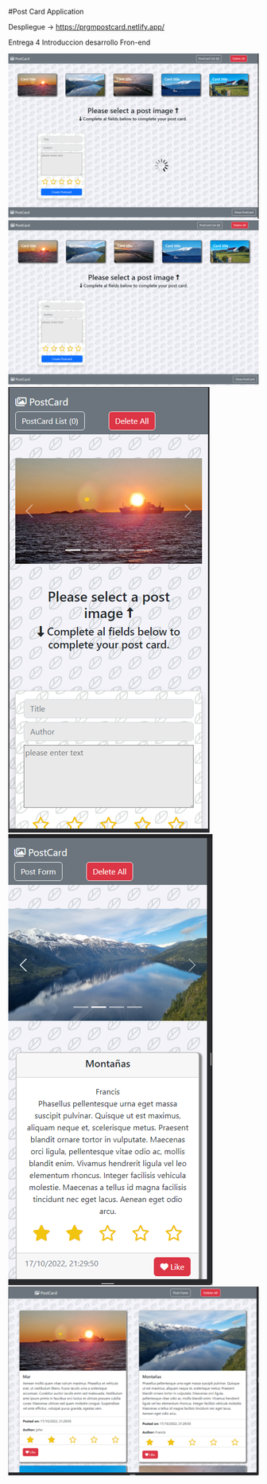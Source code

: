
 #Post Card Application 
 
 Despliegue -> https://prgmpostcard.netlify.app/

 Entrega 4 Introduccion desarrollo Fron-end 


![alt text](/example/Screenshot_1.png)
![alt text](/example/Screenshot_2.png)
![alt text](/example/Screenshot_3.png)
![alt text](/example/Screenshot_4.png)
![alt text](/example/Screenshot_5.png)

